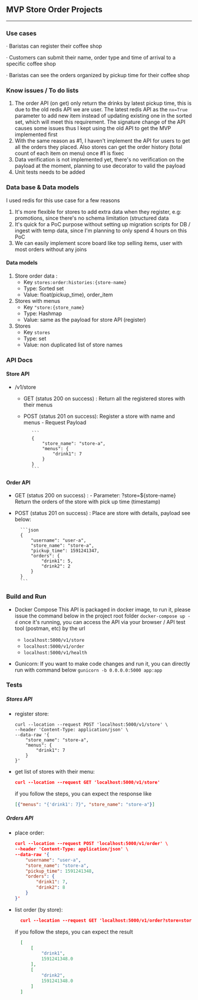 ## MVP Store Order Projects
---
### Use cases
· Baristas can register their coffee shop

· Customers can submit their name, order type and time of arrival to a specific coffee shop

· Baristas can see the orders organized by pickup time for their coffee shop 

### Know issues / To do lists
1. The order API (on get) only return the drinks by latest pickup time, this is due to the old redis API we are user. The latest redis API as the `nx=True` parameter to add new item instead of updating existing one in the sorted set, which will meet this requirement. The signature change of the API causes some issues thus I kept using the old API to get the MVP implemented first
2. With the same reason as #1, I haven't implement the API for users to get all the orders they placed. Also stores can get the order history (total count of each item on menu) once #1 is fixec
3. Data verification is not implemented yet, there's no verification on the payload at the moment, planning to use decorator to valid the payload
4. Unit tests needs to be added

### Data base & Data models
I used redis for this use case for a few reasons
1. It's more flexible for stores to add extra data when they register, e.g: promotions, since there's no schema limitation (structured data
2. It's quick for a PoC purpose without setting up migration scripts for DB / ingest with temp data, since I'm planning to only spend 4 hours on this PoC
3. We can easily implement score board like top selling items, user with most orders without any joins

#### Data models
1. Store order data :
   - Key `stores:order:histories:{store-name}`
   - Type: Sorted set
   - Value: float(pickup_time), order_item 
2. Stores with menus
   - Key `"store:{store_name}`
   - Type: Hashmap
   - Value: same as the payload for store API (register)
3. Stores
   - Key `stores`
   - Type: set
   - Value: non duplicated list of store names


### API Docs
#### Store API 
- /v1/store
   - GET (status 200 on success) :
        Return all the registered stores with their menus
   - POST (status 201 on success):
        Register a store with name and menus
          - Request Payload
          
            ```
            {
                "store_name": "store-a",
                "menus": {
                    "drink1": 7
                }
            }
            ```
#### Order API 
- GET (status 200 on success) : 
        - Parameter: ?store=${store-name}
        Return the orders of the store with pick up time (timestamp)
    
- POST (status 201 on success) :
      Place are store with details, payload see below:
      
        ```json
        {
            "username": "user-a",
            "store_name": "store-a",
            "pickup_time": 1591241347,
            "orders": {
                "drink1": 5,
                "drink2": 2
            }
        }
        ```


### Build and Run
- Docker Compose
  This API is packaged in docker image, to run it, please issue the command below in the project root folder 
  `docker-compose up -d`
  once it's running, you can access the API via your browser / API test tool (postman, etc) by the url 
   - `localhost:5000/v1/store` 
   - `localhost:5000/v1/order`
   - `localhost:5000/v1/health`
  
- Gunicorn:
  If you want to make code changes and run it, you can directly run with command below
  `gunicorn -b 0.0.0.0:5000 app:app`
  
  
### Tests
##### Stores API 
-  register store:
    ```
    curl --location --request POST 'localhost:5000/v1/store' \
    --header 'Content-Type: application/json' \
    --data-raw '{
        "store_name": "store-a",
        "menus": {
            "drink1": 7
        }
    }'
    ```

- get list of stores with their menu:
    ```json
    curl --location --request GET 'localhost:5000/v1/store'
    ```
  
  if you follow the steps, you can expect the response like 
    ```json
    [{"menus": "{'drink1': 7}", "store_name": "store-a"}]
    ```
  
##### Orders API
- place order:
    ```json
    curl --location --request POST 'localhost:5000/v1/order' \
    --header 'Content-Type: application/json' \
    --data-raw '{
        "username": "user-a",
        "store_name": "store-a",
        "pickup_time": 1591241348,
        "orders": {
            "drink1": 7,
            "drink2": 8
        }
    }'
    ```

- list order (by store):
  ```json
    curl --location --request GET 'localhost:5000/v1/order?store=store-a' 
   ```
  if you follow the steps, you can expect the result 
  ```json
    [
        [
            "drink1",
            1591241348.0
        ],
        [
            "drink2",
            1591241348.0
        ]
    ]
  ```